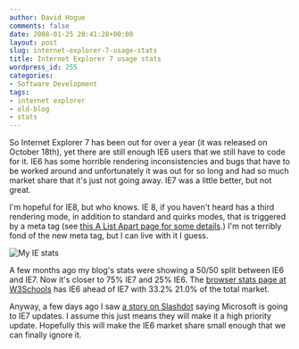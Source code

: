 ```yaml
---
author: David Hogue
comments: false
date: 2008-01-25 20:41:28+00:00
layout: post
slug: internet-explorer-7-usage-stats
title: Internet Explorer 7 usage stats
wordpress_id: 255
categories:
- Software Development
tags:
- internet explorer
- old-blog
- stats
---
```


So Internet Explorer 7 has been out for over a year (it was released on October 18th), yet there are still enough IE6 users that we still have to code for it.  IE6 has some horrible rendering inconsistencies and bugs that have to be worked around and unfortunately it was out for so long and had so much market share that it's just not going away.  IE7 was a little better, but not great.  

I'm hopeful for IE8, but who knows.  IE 8, if you haven't heard has a third rendering mode, in addition to standard and quirks modes, that is triggered by a meta tag (see [this A List Apart page for some details](http://alistapart.com/articles/beyonddoctype).)  I'm not terribly fond of the new meta tag, but I can live with it I guess.

![My IE stats](https://davidhogue.com/wp-uploads/2008/01/croppercapture1.png)

A few months ago my blog's stats were showing a 50/50 split between IE6 and IE7.  Now it's closer to 75% IE7 and 25% IE6.  The [browser stats page at W3Schools](http://www.w3schools.com/browsers/browsers_stats.asp) has IE6 ahead of IE7 with 33.2% 21.0% of the total market.

Anyway, a few days ago I saw [a story on Slashdot](http://it.slashdot.org/article.pl?sid=08/01/21/0652248) saying Microsoft is going to IE7 updates.  I assume this just means they will make it a high priority update.  Hopefully this will make the IE6 market share small enough that we can finally ignore it.
